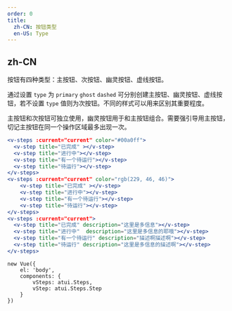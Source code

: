 ```yaml
---
order: 0
title:
  zh-CN: 按钮类型
  en-US: Type
---
```


## zh-CN

按钮有四种类型：主按钮、次按钮、幽灵按钮、虚线按钮。

通过设置 `type` 为 `primary` `ghost` `dashed` 可分别创建主按钮、幽灵按钮、虚线按钮，若不设置 `type` 值则为次按钮。不同的样式可以用来区别其重要程度。

主按钮和次按钮可独立使用，幽灵按钮用于和主按钮组合。需要强引导用主按钮，切记主按钮在同一个操作区域最多出现一次。




````jsx
<v-steps :current="current" color="#00a0ff">
  <v-step title="已完成" ></v-step>
  <v-step title="进行中"></v-step>
  <v-step title="有一个待运行"></v-step>
  <v-step title="待运行"></v-step>
</v-steps>
<v-steps :current="current" color="rgb(229, 46, 46)">
    <v-step title="已完成" ></v-step>
    <v-step title="进行中"></v-step>
    <v-step title="有一个待运行"></v-step>
    <v-step title="待运行"></v-step>
</v-steps>
<v-steps :current="current">
  <v-step title="已完成" description="这里是多信息"></v-step>
  <v-step title="进行中"  description="这里是多信息的耶哦"></v-step>
  <v-step title="有一个待运行" description="描述啊描述啊"></v-step>
  <v-step title="待运行" description="这里是多信息的描述啊"></v-step>
</v-steps>
````

````vue-script
new Vue({
    el: 'body',
    components: {
        vSteps: atui.Steps,
        vStep: atui.Steps.Step
    }
})
````